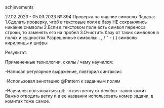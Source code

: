 achievements

27.02.2023 - 05.03.2023
№ 894 Проверка на лишние символы
Задача:
1.Сделать проверку, чтоб в текстовые поля в базу НЕ сохранялись никакие символы
2.Если в текстовом поле есть символ переноса строки, то заменять его на пробел
3.Очистить базу от таких символов в полях и сущностях Разрешенные символы: . , / " - ( ) символы кириллицы и цифры

Результат:

Примененные технологии, скилы / чему научился:

-Написал регулярное выражение, повторил синтаксис

-Использовал аннотацию @Pattern к заданным полям

-Научился пользоваться git:
    -отвел ветку от develop
    -залил комит
    Важно отводить ветку и в ее названии использовать номер задачи, в комитах тоже самое.

